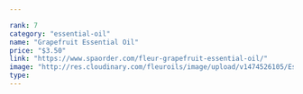 ```yaml
---

rank: 7 
category: "essential-oil"
name: "Grapefruit Essential Oil"
price: "$3.50"
link: "https://www.spaorder.com/fleur-grapefruit-essential-oil/"
image: "http://res.cloudinary.com/fleuroils/image/upload/v1474526105/Essential%20Oil/grapefruit.jpg"
type: 
---
```

